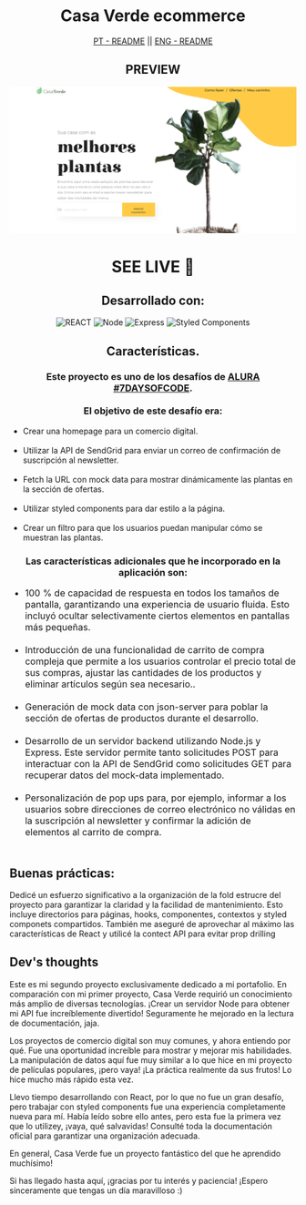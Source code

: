 <div style="text-align: center">
    <h1>Casa Verde ecommerce</h1>
    <div ><a href='./README.pt-br.md' style='cursor: pointer'>PT - README</a> || <a href='./README.md'style='cursor: pointer'>ENG - README</a></div>
</div>

<div style="text-align: center">
    <h2>PREVIEW</h2>
    <img src='public/assets/casaverde-preview.png' alt='deployed preview' target='_blank'></img>
    <h1><a style='text-decoration: none; text-transform: uppercase' href='https://6547990862a9b24d1edf6468--willowy-sopapillas-7e536a.netlify.app/#' target='_blank'>SEE LIVE 🚀</a></h1>
</div>

<div style="text-align: center">
    <h2>Desarrollado con:</h2>
    <img alt='REACT' src='https://img.shields.io/badge/React-20232A?style=for-the-badge&logo=react&logoColor=61DAFB'>
    <img alt='Node' src='https://img.shields.io/badge/Node.js-43853D?style=for-the-badge&logo=node.js&logoColor=white'>
    <img alt='Express' src='https://img.shields.io/badge/Express.js-404D59?style=for-the-badge'>
    <img alt='Styled Components' src='https://img.shields.io/badge/styled--components-DB7093?style=for-the-badge&logo=styled-components&logoColor=white'>

</div>

<div style="text-align: center">
    <h2>Características.</h2>
    <h3>
        Este proyecto es uno de los desafíos de <a href='https://alura-7dayscode.vercel.app/' target='_blank'>ALURA #7DAYSOFCODE</a>.<br><br> El objetivo de este desafío era:
    </h3>     
    <ul style="text-align: left">
        <li>Crear una homepage para un comercio digital.</li><br>
        <li>Utilizar la API de SendGrid para enviar un correo de confirmación de suscripción al newsletter.</li><br>
        <li>Fetch la URL con mock data para mostrar dinámicamente las plantas en la sección de ofertas.</li><br>
        <li>Utilizar styled components para dar estilo a la página.</li><br>
        <li>Crear un filtro para que los usuarios puedan manipular cómo se muestran las plantas.</li>
    </ul>
    
</div>

<div style="text-align: center">
    <h3>
        Las características adicionales que he incorporado en la aplicación son:
    </h3>     
    <ul style="text-align: left; font-size: 16px">
        <li> 100 % de capacidad de respuesta en todos los tamaños de pantalla, garantizando una experiencia de usuario fluida. Esto incluyó ocultar selectivamente ciertos elementos en pantallas más pequeñas.</li><br>
        <li> Introducción de una funcionalidad de carrito de compra compleja que permite a los usuarios controlar el precio total de sus compras, ajustar las cantidades de los productos y eliminar artículos según sea necesario..</li>  <br>
        <li> Generación de mock data con json-server para poblar la sección de ofertas de productos durante el desarrollo.</li><br>
        <li> Desarrollo de un servidor backend utilizando Node.js y Express. Este servidor permite tanto solicitudes POST para interactuar con la API de SendGrid como solicitudes GET para recuperar datos del mock-data implementado.</li><br>
        <li> Personalización de pop ups para, por ejemplo, informar a los usuarios sobre direcciones de correo electrónico no válidas en la suscripción al newsletter y confirmar la adición de elementos al carrito de compra.</li><br>     
    </ul>
    
</div>

<div>
    <h2>Buenas prácticas:</h2>
    <p>Dedicé un esfuerzo significativo a la organización de la fold estrucre del proyecto para garantizar la claridad y la facilidad de mantenimiento. Esto incluye directorios para páginas, hooks, componentes, contextos y styled componets compartidos. También me aseguré de aprovechar al máximo las características de React y utilicé la contect API para evitar prop drilling</p>
</div>

<div>
    <h2>Dev's thoughts</h2>
    <p>Este es mi segundo proyecto exclusivamente dedicado a mi portafolio. En comparación con mi primer proyecto, Casa Verde requirió un conocimiento más amplio de diversas tecnologías. ¡Crear un servidor Node para obtener mi API fue increíblemente divertido! Seguramente he mejorado en la lectura de documentación, jaja.</p>
    <p>Los proyectos de comercio digital son muy comunes, y ahora entiendo por qué. Fue una oportunidad increíble para mostrar y mejorar mis habilidades. La manipulación de datos aquí fue muy similar a lo que hice en mi proyecto de películas populares, ¡pero vaya! ¡La práctica realmente da sus frutos! Lo hice mucho más rápido esta vez.</p> 
    <p>Llevo tiempo desarrollando con React, por lo que no fue un gran desafío, pero trabajar con styled components fue una experiencia completamente nueva para mí. Había leído sobre ello antes, pero esta fue la primera vez que lo utilizey, ¡vaya, qué salvavidas! Consulté toda la documentación oficial para garantizar una organización adecuada.</p>   
    <p>En general, Casa Verde fue un proyecto fantástico del que he aprendido muchísimo!</p>
    <p>Si has llegado hasta aquí, ¡gracias por tu interés y paciencia! ¡Espero sinceramente que tengas un día maravilloso :)</p>

</div>
